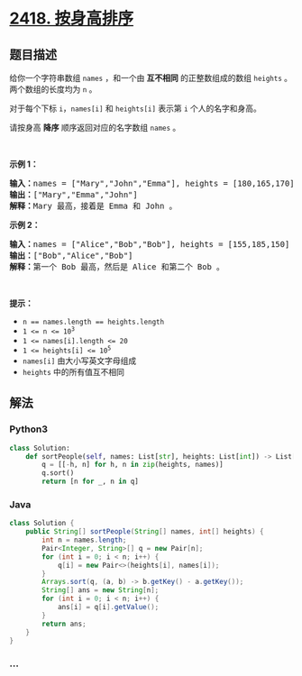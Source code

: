 # [2418. 按身高排序](https://leetcode-cn.com/problems/sort-the-people)

## 题目描述

<!-- 这里写题目描述 -->

<p>给你一个字符串数组 <code>names</code> ，和一个由 <strong>互不相同</strong> 的正整数组成的数组 <code>heights</code> 。两个数组的长度均为 <code>n</code> 。</p>

<p>对于每个下标 <code>i</code>，<code>names[i]</code> 和 <code>heights[i]</code> 表示第 <code>i</code> 个人的名字和身高。</p>

<p>请按身高 <strong>降序</strong> 顺序返回对应的名字数组 <code>names</code> 。</p>

<p>&nbsp;</p>

<p><strong>示例 1：</strong></p>

<pre><strong>输入：</strong>names = ["Mary","John","Emma"], heights = [180,165,170]
<strong>输出：</strong>["Mary","Emma","John"]
<strong>解释：</strong>Mary 最高，接着是 Emma 和 John 。
</pre>

<p><strong>示例 2：</strong></p>

<pre><strong>输入：</strong>names = ["Alice","Bob","Bob"], heights = [155,185,150]
<strong>输出：</strong>["Bob","Alice","Bob"]
<strong>解释：</strong>第一个 Bob 最高，然后是 Alice 和第二个 Bob 。
</pre>

<p>&nbsp;</p>

<p><strong>提示：</strong></p>

<ul>
	<li><code>n == names.length == heights.length</code></li>
	<li><code>1 &lt;= n &lt;= 10<sup>3</sup></code></li>
	<li><code>1 &lt;= names[i].length &lt;= 20</code></li>
	<li><code>1 &lt;= heights[i] &lt;= 10<sup>5</sup></code></li>
	<li><code>names[i]</code> 由大小写英文字母组成</li>
	<li><code>heights</code> 中的所有值互不相同</li>
</ul>


## 解法

<!-- 这里可写通用的实现逻辑 -->

<!-- tabs:start -->

### **Python3**

<!-- 这里可写当前语言的特殊实现逻辑 -->

```python
class Solution:
    def sortPeople(self, names: List[str], heights: List[int]) -> List[str]:
        q = [[-h, n] for h, n in zip(heights, names)]
        q.sort()
        return [n for _, n in q]
```

### **Java**

<!-- 这里可写当前语言的特殊实现逻辑 -->

```java
class Solution {
    public String[] sortPeople(String[] names, int[] heights) {
        int n = names.length;
        Pair<Integer, String>[] q = new Pair[n];
        for (int i = 0; i < n; i++) {
            q[i] = new Pair<>(heights[i], names[i]);
        }
        Arrays.sort(q, (a, b) -> b.getKey() - a.getKey());
        String[] ans = new String[n];
        for (int i = 0; i < n; i++) {
            ans[i] = q[i].getValue();
        }
        return ans;
    }
}
```

### **...**

```

```

<!-- tabs:end -->
